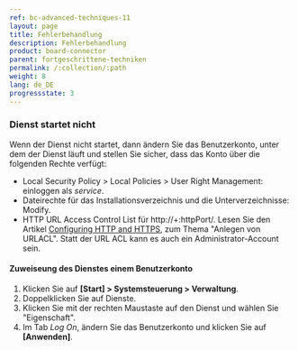 ```yaml
---
ref: bc-advanced-techniques-11
layout: page
title: Fehlerbehandlung
description: Fehlerbehandlung
product: board-connector
parent: fortgeschrittene-techniken
permalink: /:collection/:path
weight: 8
lang: de_DE
progressstate: 3
---
```


### Dienst startet nicht 

Wenn der Dienst nicht startet, dann ändern Sie das Benutzerkonto, unter dem der Dienst läuft und stellen Sie sicher, dass das Konto über die folgenden Rechte verfügt: 

- Local Security Policy > Local Policies > User Right Management: einloggen als *service*.
- Dateirechte für das Installationsverzeichnis und die Unterverzeichnisse: Modify.
- HTTP URL Access Control List für http://+:httpPort/. 
Lesen Sie den Artikel [Configuring HTTP and HTTPS](http://msdn.microsoft.com/en-us/library/ms733768.aspx), zum Thema "Anlegen von URLACL".
Statt der URL ACL kann es auch ein Administrator-Account sein.


#### Zuweiseung des Dienstes einem Benutzerkonto

1. Klicken Sie auf **[Start] > Systemsteuerung > Verwaltung**.
2. Doppelklicken Sie auf Dienste.
3. Klicken Sie mit der rechten Maustaste auf den Dienst und wählen Sie "Eigenschaft".
4. Im Tab *Log On*, ändern Sie das Benutzerkonto und klicken Sie auf **[Anwenden]**.